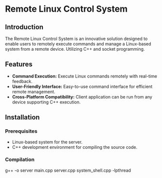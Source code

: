 # Remote Linux Control System

## Introduction
The Remote Linux Control System is an innovative solution designed to enable users to remotely execute commands and manage a Linux-based system from a remote device. Utilizing C++ and socket programming.

## Features
- **Command Execution:** Execute Linux commands remotely with real-time feedback.
- **User-Friendly Interface:** Easy-to-use command interface for efficient remote management.
- **Cross-Platform Compatibility:** Client application can be run from any device supporting C++ execution.

## Installation

### Prerequisites
- Linux-based system for the server.
- C++ development environment for compiling the source code.

### Compilation
g++ -o server main.cpp server.cpp system_shell.cpp -lpthread
